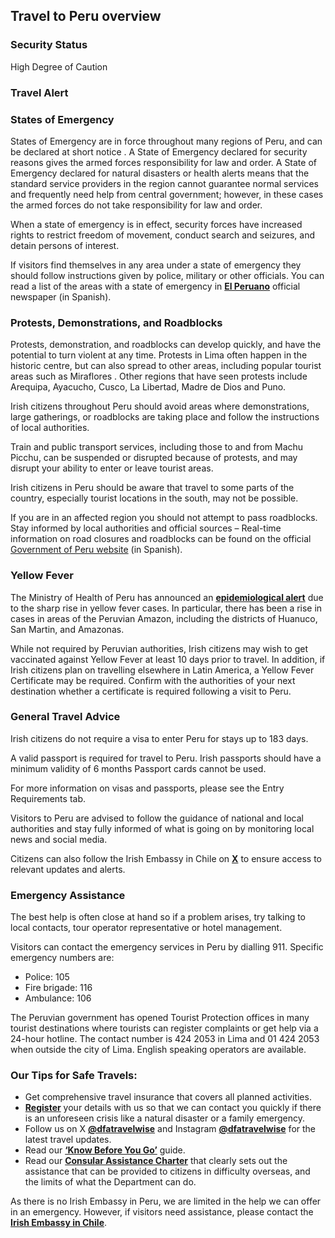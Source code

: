 ## Travel to Peru overview

### **Security Status**

High Degree of Caution

### **Travel Alert**

### **States of Emergency**

States of Emergency are in force throughout many regions of Peru, and can be declared at short notice . A State of Emergency declared for security reasons gives the armed forces responsibility for law and order. A State of Emergency declared for natural disasters or health alerts means that the standard service providers in the region cannot guarantee normal services and frequently need help from central government; however, in these cases the armed forces do not take responsibility for law and order.

When a state of emergency is in effect, security forces have increased rights to restrict freedom of movement, conduct search and seizures, and detain persons of interest.

If visitors find themselves in any area under a state of emergency they should follow instructions given by police, military or other officials. You can read a list of the areas with a state of emergency in [**El Peruano**](https://diariooficial.elperuano.pe/Normas) official newspaper (in Spanish).

### **Protests, Demonstrations, and Roadblocks**

Protests, demonstration, and roadblocks can develop quickly, and have the potential to turn violent at any time. Protests in Lima often happen in the historic centre, but can also spread to other areas, including popular tourist areas such as Miraflores . Other regions that have seen protests include Arequipa, Ayacucho, Cusco, La Libertad, Madre de Dios and Puno.

Irish citizens throughout Peru should avoid areas where demonstrations, large gatherings, or roadblocks are taking place and follow the instructions of local authorities.

Train and public transport services, including those to and from Machu Picchu, can be suspended or disrupted because of protests, and may disrupt your ability to enter or leave tourist areas.

Irish citizens in Peru should be aware that travel to some parts of the country, especially tourist locations in the south, may not be possible.

If you are in an affected region you should not attempt to pass roadblocks. Stay informed by local authorities and official sources – Real-time information on road closures and roadblocks can be found on the official [Government of Peru website](https://gis.sutran.gob.pe/alerta_sutran/) (in Spanish).

### **Yellow Fever**

The Ministry of Health of Peru has announced an [**epidemiological alert**](https://www.gob.pe/institucion/minsa/noticias/1130076-minsa-emite-alerta-epidemiologica-por-fiebre-amarilla-e-intensifica-acciones-en-amazonas-huanuco-y-san-martin) due to the sharp rise in yellow fever cases. In particular, there has been a rise in cases in areas of the Peruvian Amazon, including the districts of Huanuco, San Martin, and Amazonas.

While not required by Peruvian authorities, Irish citizens may wish to get vaccinated against Yellow Fever at least 10 days prior to travel. In addition, if Irish citizens plan on travelling elsewhere in Latin America, a Yellow Fever Certificate may be required. Confirm with the authorities of your next destination whether a certificate is required following a visit to Peru.

### **General Travel Advice**

Irish citizens do not require a visa to enter Peru for stays up to 183 days.

A valid passport is required for travel to Peru. Irish passports should have a minimum validity of 6 months Passport cards cannot be used.

For more information on visas and passports, please see the Entry Requirements tab.

Visitors to Peru are advised to follow the guidance of national and local authorities and stay fully informed of what is going on by monitoring local news and social media.

Citizens can also follow the Irish Embassy in Chile on [**X**](https://twitter.com/irlembchile) to ensure access to relevant updates and alerts.

### **Emergency Assistance**

The best help is often close at hand so if a problem arises, try talking to local contacts, tour operator representative or hotel management.

Visitors can contact the emergency services in Peru by dialling 911. Specific emergency numbers are:

* Police: 105
* Fire brigade: 116
* Ambulance: 106

The Peruvian government has opened Tourist Protection offices in many tourist destinations where tourists can register complaints or get help via a 24-hour hotline. The contact number is 424 2053 in Lima and 01 424 2053 when outside the city of Lima. English speaking operators are available.

### **Our Tips for Safe Travels:**

* Get comprehensive travel insurance that covers all planned activities.
* [**Register**](https://www.ireland.ie/en/dfa/overseas-travel/citizens-registration/) your details with us so that we can contact you quickly if there is an unforeseen crisis like a natural disaster or a family emergency.
* Follow us on X [**@dfatravelwise**](https://www.twitter.com/DFATravelWise) and Instagram [**@dfatravelwise**](https://www.instagram.com/dfatravelwise/) for the latest travel updates.
* Read our [**‘Know Before You Go’**](https://www.ireland.ie/en/dfa/overseas-travel/know-before-you-go/) guide.
* Read our [**Consular Assistance Charter**](https://www.ireland.ie/en/dfa/overseas-travel/assistance-abroad/consular-assistance-charter/) that clearly sets out the assistance that can be provided to citizens in difficulty overseas, and the limits of what the Department can do.

As there is no Irish Embassy in Peru, we are limited in the help we can offer in an emergency. However, if visitors need assistance, please contact the [**Irish Embassy in Chile**](https://www.ireland.ie/en/chile/santiago/).